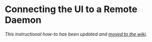 # Connecting the UI to a Remote Daemon

_This instructional how-to has been updated and [moved to the wiki](https://github.com/BTCgreen-Network/tad-blockchain/wiki/Connecting-the-UI-to-a-remote-daemon)._
